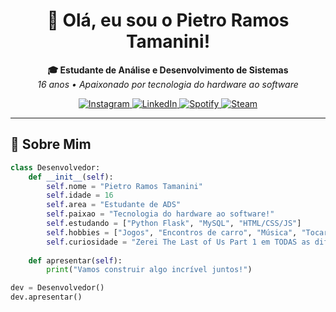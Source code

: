 <h1 align="center">
  👋 Olá, eu sou o Pietro Ramos Tamanini!
</h1>

<p align="center">
  <b>🎓 Estudante de Análise e Desenvolvimento de Sistemas</b><br>
  <i>16 anos • Apaixonado por tecnologia do hardware ao software</i>
</p>

<p align="center">
  <a href="https://www.instagram.com/pietro.tamanini/">
    <img src="https://img.shields.io/badge/Instagram-E4405F?style=for-the-badge&logo=instagram&logoColor=white" alt="Instagram">
  </a>
  <a href="https://www.linkedin.com/in/pietrotamanini">
    <img src="https://img.shields.io/badge/LinkedIn-0077B5?style=for-the-badge&logo=linkedin&logoColor=white" alt="LinkedIn">
  </a>
  <a href="https://open.spotify.com/user/htt3ji5ept0xi37si6f5kbnmk">
    <img src="https://img.shields.io/badge/Spotify-1ED760?style=for-the-badge&logo=spotify&logoColor=white" alt="Spotify">
  </a>
  <a href="https://steamcommunity.com/id/soks999/">
    <img src="https://img.shields.io/badge/Steam-000000?style=for-the-badge&logo=steam&logoColor=white" alt="Steam">
  </a>
</p>

---

## 🚀 Sobre Mim

```python
class Desenvolvedor:
    def __init__(self):
        self.nome = "Pietro Ramos Tamanini"
        self.idade = 16
        self.area = "Estudante de ADS"
        self.paixao = "Tecnologia do hardware ao software!"
        self.estudando = ["Python Flask", "MySQL", "HTML/CSS/JS"]
        self.hobbies = ["Jogos", "Encontros de carro", "Música", "Tocar guitarra"]
        self.curiosidade = "Zerei The Last of Us Part 1 em TODAS as dificuldades! 🎮"
    
    def apresentar(self):
        print("Vamos construir algo incrível juntos!")

dev = Desenvolvedor()
dev.apresentar()
